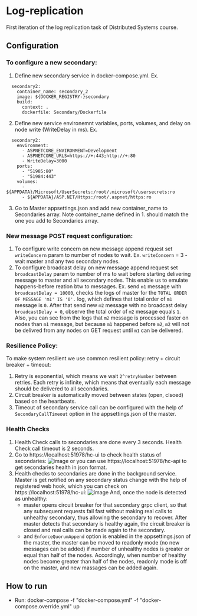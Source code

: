 # Log-replication
First iteration of the log replication task of Distributed Systems course.

## Configuration 
### To configure a new secondary:
 1. Define new secondary service in docker-compose.yml. Ex.
 ````
   secondary2:
     container_name: secondary_2
     image: ${DOCKER_REGISTRY-}secondary
     build:
       context: .
       dockerfile: Secondary/Dockerfile
  ````
  2. Define new service environemnt variables, ports, volumes, and delay on node write (WriteDelay in ms). Ex.
  ````
    secondary2:
      environment:
        - ASPNETCORE_ENVIRONMENT=Development
        - ASPNETCORE_URLS=https://+:443;http://+:80
        - WriteDelay=3000
      ports:
        - "51985:80"
        - "51984:443"
      volumes:
        - ${APPDATA}/Microsoft/UserSecrets:/root/.microsoft/usersecrets:ro
        - ${APPDATA}/ASP.NET/Https:/root/.aspnet/https:ro
   ````
  3. Go to Master appsettings.json and add new container_name to Secondaries array. Note container_name defined in 1. should match the one you add to Secondaries            array.
### New message POST request configuration: 
 1. To configure write concern on new message append request set ````writeConcern```` param to number of nodes to wait. Ex. ````writeConcern```` = 3 - wait master and any two secondary nodes.
 2. To configure broadcast delay on new message append request set ````broadcastDelay```` param to number of ms to wait before starting delivering message to master and all secondary nodes. This enable us to emulate happens-before reation btw to messages. Ex. send ````m1```` message with ````broadcastDelay = 10000````, checks the logs of master for the ````TOTAL ORDER OF MESSAGE 'm1' IS '0'.```` log, which defines that total order of ````m1```` message is ````0````. After that send new ````m2```` message with no broadcast delay ````broadcastDelay = 0````, observe the total order of ````m2```` message equals ````1````. Also, you can see from the logs that ````m2```` message is processed faster on nodes than ````m1```` message, but because ````m1```` happened before ````m2````, ````m2```` will not be delivred from any nodes on GET request until ````m1```` can be delivered. 
###
### Resilience Policy:
To make system resilient we use common resilient policy: retry + circuit breaker + timeout:
 1. Retry is exponential, which means we wait ````2^retryNumber```` between retries. Each retry is infinite, which means that eventually each message should be             delivered to all secondaries.
 2. Circuit breaker is automatically moved between states (open, clsoed) based on the heartbeats.
 3. Timeout of secondary service call can be configured with the help of ````SecondaryCallTimeout```` option in the appsettings.json of the master.
###
### Health Checks
 1. Health Check calls to secondaries are done every 3 seconds. Health Check call timeout is 2 seconds.
 2. Go to https://localhost:51978/hc-ui to check health status of secondaries:
  ![image](https://user-images.githubusercontent.com/25819135/212131313-588105ff-d738-4e99-a5aa-2fd9972c6462.png)
    or you can use https://localhost:51978/hc-api to get secondaries health in json format.
 3. Health checks to secondaries are done in the background service. Master is get notified on any secondary status change with the help of registered web hook, which     you can check on https://localhost:51978/hc-ui:
    ![image](https://user-images.githubusercontent.com/25819135/212138639-95d98e77-5d80-4e80-9925-10b15a7c7cfe.png)
    And, once the node is detected as unhealthy:
    - master opens circuit breaker for that secondary grpc client, so that any subsequent requests fail fast without making real calls to unhealthy secondary, thus           allowing the secondary to recover. After master detects that secondary is healthy again, the circuit breaker is closed and real calls can be made again to the         secondary.
    - and ````EnforceQuorumAppend```` option is enabled in the appsettings.json of the master, the master can be moved to readonly mode (no new messages can be added)       if number of unhealthy nodes is greater or equal than half of the nodes. Accordingly, when number of healthy nodes become greater than half of the nodes,               readonly mode is off on the master, and new massages can be added again.
## How to run
   * Run: docker-compose -f "docker-compose.yml" -f "docker-compose.override.yml" up
